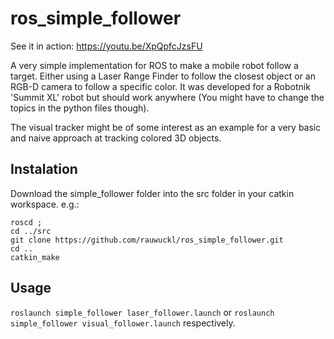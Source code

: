 # ros_simple_follower
See it in action: https://youtu.be/XpQpfcJzsFU

A very simple implementation for ROS to make a mobile robot follow a target. Either using a Laser Range Finder to follow the closest object or an RGB-D camera to follow a specific color. It was developed for a Robotnik 'Summit XL' robot but should work anywhere (You might have to change the topics in the python files though). 

The visual tracker might be of some interest as an example for a very basic and naive approach at tracking colored 3D objects. 

## Instalation
Download the simple_follower folder into the src folder in your catkin workspace. e.g.:
```
roscd ; 
cd ../src
git clone https://github.com/rauwuckl/ros_simple_follower.git
cd ..
catkin_make
```

## Usage
`roslaunch simple_follower laser_follower.launch` or `roslaunch simple_follower visual_follower.launch` respectively. 

